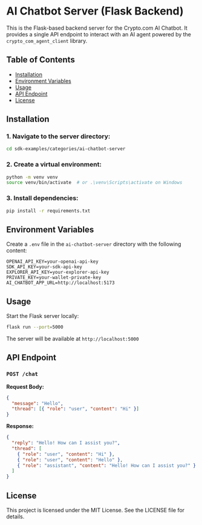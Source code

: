 # AI Chatbot Server (Flask Backend)

This is the Flask-based backend server for the Crypto.com AI Chatbot. It provides a single API endpoint to interact with an AI agent powered by the `crypto_com_agent_client` library.

## Table of Contents

- [Installation](#installation)
- [Environment Variables](#environment-variables)
- [Usage](#usage)
- [API Endpoint](#api-endpoint)
- [License](#license)

## Installation

### 1. Navigate to the server directory:

```sh
cd sdk-examples/categories/ai-chatbot-server
```

### 2. Create a virtual environment:

```sh
python -m venv venv
source venv/bin/activate  # or .\venv\Scripts\activate on Windows
```

### 3. Install dependencies:

```sh
pip install -r requirements.txt
```

## Environment Variables

Create a `.env` file in the `ai-chatbot-server` directory with the following content:

```env
OPENAI_API_KEY=your-openai-api-key
SDK_API_KEY=your-sdk-api-key
EXPLORER_API_KEY=your-explorer-api-key
PRIVATE_KEY=your-wallet-private-key
AI_CHATBOT_APP_URL=http://localhost:5173
```

## Usage

Start the Flask server locally:

```sh
flask run --port=5000
```

The server will be available at `http://localhost:5000`

## API Endpoint

### `POST /chat`

**Request Body:**

```json
{
  "message": "Hello",
  "thread": [{ "role": "user", "content": "Hi" }]
}
```

**Response:**

```json
{
  "reply": "Hello! How can I assist you?",
  "thread": [
    { "role": "user", "content": "Hi" },
    { "role": "user", "content": "Hello" },
    { "role": "assistant", "content": "Hello! How can I assist you?" }
  ]
}
```

## License

This project is licensed under the MIT License. See the LICENSE file for details.
